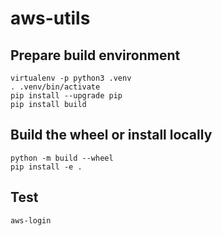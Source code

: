 # aws-utils

## Prepare build environment
```
virtualenv -p python3 .venv
. .venv/bin/activate
pip install --upgrade pip
pip install build
```

## Build the wheel or install locally
```
python -m build --wheel
pip install -e .
```

## Test
```
aws-login
```